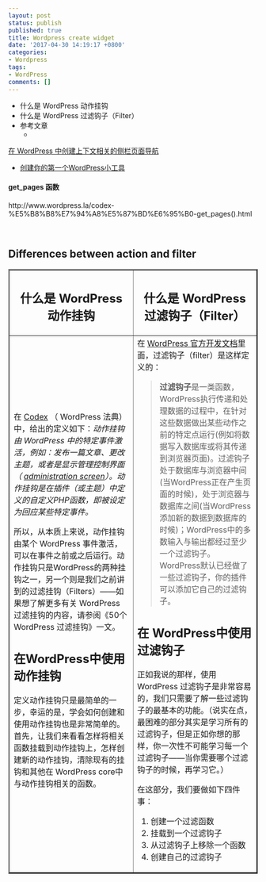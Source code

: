 ```yaml
---
layout: post
status: publish
published: true
title: Wordpress create widget
date: '2017-04-30 14:19:17 +0800'
categories:
- Wordpress
tags:
- WordPress
comments: []
---
```

- 什么是 WordPress 动作挂钩
- 什么是 WordPress 过滤钩子（Filter）
- 参考文章
  - <a href="https://www.wpdaxue.com/creating-context-sensitive-sidebar-navigation.html">
在 WordPress 中创建上下文相关的侧栏页面导航</a>
  - <a href="https://www.wpdaxue.com/creat-your-first-wordpress-widget.html">创建你的第一个WordPress小工具</a>
<!--More-->
<h4>get_pages 函数</h4>
<p>http://www.wordpress.la/codex-%E5%B8%B8%E7%94%A8%E5%87%BD%E6%95%B0-get_pages().html</p>
<br>
<h2>Differences between action and filter</h2>
<table border="2">
<tbody>
<tr>
<th width="30%">
<h2 id="什么是 WordPress 动作挂钩">什么是 WordPress 动作挂钩</h2>
</th>
<th width="30%">
<h2 id="什么是 WordPress 过滤钩子（Filter）">什么是 WordPress 过滤钩子（Filter）</h2>
</th>
</tr>
<tr>
<td>在 <a href="http://codex.wordpress.org/Plugin_API#Actions">Codex</a> （ WordPress 法典）中，给出的定义如下：<em>动作挂钩由</em><em> WordPress </em><em>中的特定事件激活，例如：发布一篇文章、更改主题，或者是显示管理控制界面（</em><em>&nbsp;</em><a href="http://codex.wordpress.org/Administration_Screens"><em>administration screen</em></a><em>）。动作挂钩是在插件（或主题）中定义的自定义</em><em>PHP</em><em>函数，即被设定为回应某些特定事件。</em></p>
<p>所以，从本质上来说，动作挂钩由某个 WordPress 事件激活，可以在事件之前或之后运行。动作挂钩只是WordPress的两种挂钩之一，另一个则是我们之前讲到的过滤挂钩（Filters）&mdash;&mdash;如果想了解更多有关 WordPress 过滤挂钩的内容，请参阅《50个 WordPress 过滤挂钩》一文。</p>
<h2 id="在WordPress中使用动作挂钩">在WordPress中使用动作挂钩</h2>
<p>定义动作挂钩只是最简单的一步，幸运的是，学会如何创建和使用动作挂钩也是非常简单的。首先，让我们来看看怎样将相关函数挂载到动作挂钩上，怎样创建新的动作挂钩，清除现有的挂钩和其他在 WordPress core中与动作挂钩相关的函数。</td>
<td>在 <a href="http://codex.wordpress.org/Plugin_API#Filters" target="_blank">WordPress 官方开发文档</a>里面，过滤钩子（filter）是这样定义的：</p>
<blockquote><p><b>过滤钩子</b>是一类函数，WordPress执行传递和处理数据的过程中，在针对这些数据做出某些动作之前的特定点运行(例如将数据写入数据库或将其传递到浏览器页面)。过滤钩子处于数据库与浏览器中间(当WordPress正在产生页面的时候)，处于浏览器与数据库之间(当WordPress添加新的数据到数据库的时候)；WordPress中的多数输入与输出都经过至少一个过滤钩子。WordPress默认已经做了一些过滤钩子，你的插件可以添加它自己的过滤钩子。</p></blockquote>
<h2 id="在 WordPress中使用过滤钩子">在 WordPress中使用过滤钩子</h2>
<p>正如我说的那样，使用 WordPress 过滤钩子是非常容易的，我们只需要了解一些过滤钩子的最基本的功能。（说实在点，最困难的部分其实是学习所有的过滤钩子，但是正如你想的那样，你一次性不可能学习每一个过滤钩子&mdash;&mdash;当你需要哪个过滤钩子的时候，再学习它。）</p>
<p>在这部分，我们要做如下四件事：</p>
<ol>
<li>创建一个过滤函数</li>
<li>挂载到一个过滤钩子</li>
<li>从过滤钩子上移除一个函数</li>
<li>创建自己的过滤钩子</li>
</ol>
</td>
</tr>
</tbody>
</table>
